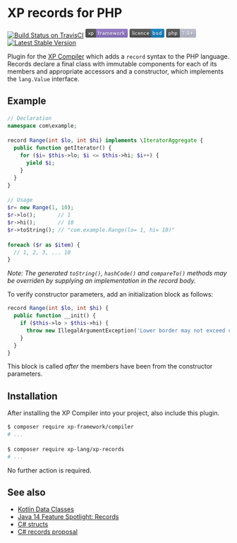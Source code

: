 XP records for PHP
==================

[![Build Status on TravisCI](https://secure.travis-ci.org/xp-lang/xp-records.svg)](http://travis-ci.org/xp-lang/xp-records)
[![XP Framework Module](https://raw.githubusercontent.com/xp-framework/web/master/static/xp-framework-badge.png)](https://github.com/xp-framework/core)
[![BSD Licence](https://raw.githubusercontent.com/xp-framework/web/master/static/licence-bsd.png)](https://github.com/xp-framework/core/blob/master/LICENCE.md)
[![Requires PHP 7.0+](https://raw.githubusercontent.com/xp-framework/web/master/static/php-7_0plus.png)](http://php.net/)
[![Latest Stable Version](https://poser.pugx.org/xp-lang/xp-records/version.png)](https://packagist.org/packages/xp-lang/xp-records)

Plugin for the [XP Compiler](https://github.com/xp-framework/compiler/) which adds a `record` syntax to the PHP language. Records declare a final class with immutable components for each of its members and appropriate accessors and a constructor, which implements the `lang.Value` interface.

Example
-------

```php
// Declaration
namespace com\example;

record Range(int $lo, int $hi) implements \IteratorAggregate {
  public function getIterator() {
    for ($i= $this->lo; $i <= $this->hi; $i++) {
      yield $i;
    }
  }
}

// Usage
$r= new Range(1, 10);
$r->lo();       // 1
$r->hi();       // 10
$r->toString(); // "com.example.Range(lo= 1, hi= 10)"

foreach ($r as $item) {
  // 1, 2, 3, ... 10
}
```

*Note: The generated `toString()`, `hashCode()` and `compareTo()` methods may be overriden by supplying an implementation in the record body.*

To verify constructor parameters, add an initialization block as follows:

```php
record Range(int $lo, int $hi) {
  public function __init() {
    if ($this->lo > $this->hi) {
      throw new IllegalArgumentException('Lower border may not exceed upper border');
    }
  }
}
```

This block is called *after* the members have been from the constructor parameters.

Installation
------------
After installing the XP Compiler into your project, also include this plugin.

```bash
$ composer require xp-framework/compiler
# ...

$ composer require xp-lang/xp-records
# ...
```

No further action is required.

See also
--------
* [Kotlin Data Classes](https://kotlinlang.org/docs/reference/data-classes.html)
* [Java 14 Feature Spotlight: Records](https://www.infoq.com/articles/java-14-feature-spotlight/)
* [C# structs](https://docs.microsoft.com/en-us/dotnet/csharp/language-reference/builtin-types/struct)
* [C# records proposal](https://github.com/dotnet/csharplang/blob/master/proposals/records.md)